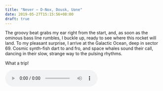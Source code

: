 ```yaml
---
title: "Never — D-Nox, Dousk, Uone"
date: 2019-05-27T15:15:56+08:00
draft: true
---
```

The groovy beat grabs my ear right from the start, and, as soon as the ominous bass line rumbles, I buckle up, ready to see where this rocket will land. To my pleasant surprise, I arrive at the Galactic Ocean, deep in sector 69. Cosmic synth-fish dart to and fro, and space whales sound their call, dancing in their slow, strange way to the pulsing rhythms.

What a trip! 

<audio
  controls
  src="https://www.computerhope.com/jargon/m/example.mp3">
  Your browser doesn't support HTML5 audio. Here is a <a href="mixes.headphonecommute.com/Headphone_Commute_-_Brian_Megamix.mp3">link to the audio</a> instead.
</audio>
